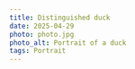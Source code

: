 ```yaml
---
title: Distinguished duck
date: 2025-04-29
photo: photo.jpg
photo_alt: Portrait of a duck
tags: Portrait
---
```

